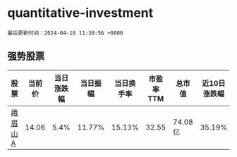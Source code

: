 # quantitative-investment

`最后更新时间：2024-04-18 11:30:56 +0800`

## 强势股票

|股票|当前价|当日涨跌幅|当日振幅|当日换手率|市盈率TTM|总市值|近10日涨跌幅|
|----|----|----|----|----|----|----|----|
|[峨眉山A](https://xueqiu.com/S/SZ000888)|14.06|5.4%|11.77%|15.13%|32.55|74.08亿|35.19%|
